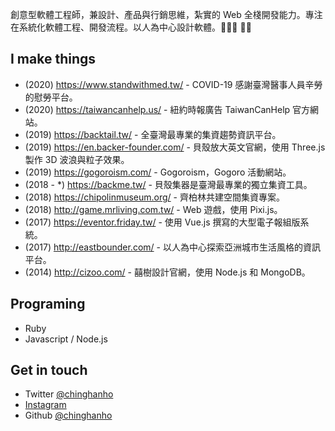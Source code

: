 創意型軟體工程師，兼設計、產品與行銷思維，紮實的 Web 全棧開發能力。專注在系統化軟體工程、開發流程。以人為中心設計軟體。👨🏻‍💻 🧑‍🎨

## I make things

* (2020) https://www.standwithmed.tw/ - COVID-19 感謝臺灣醫事人員辛勞的慰勞平台。
* (2020) https://taiwancanhelp.us/ - 紐約時報廣告 TaiwanCanHelp 官方網站。
* (2019) https://backtail.tw/ - 全臺灣最專業的集資趨勢資訊平台。
* (2019) https://en.backer-founder.com/ - 貝殼放大英文官網，使用 Three.js 製作 3D 波浪與粒子效果。
* (2019) https://gogoroism.com/ - Gogoroism，Gogoro 活動網站。
* (2018 - *) https://backme.tw/ - 貝殼集器是臺灣最專業的獨立集資工具。
* (2018) https://chipolinmuseum.org/ - 齊柏林共建空間集資專案。
* (2018) http://game.mrliving.com.tw/ - Web 遊戲，使用 Pixi.js。
* (2017) https://eventor.friday.tw/ - 使用 Vue.js 撰寫的大型電子報組版系統。
* (2017) http://eastbounder.com/ - 以人為中心探索亞洲城市生活風格的資訊平台。
* (2014) http://cizoo.com/ - 囍樹設計官網，使用 Node.js 和 MongoDB。

## Programing

* Ruby
* Javascript / Node.js

## Get in touch

* Twitter [@chinghanho](https://twitter.com/chinghanho)
* [Instagram](https://instagram.com/chinghanho)
* Github [@chinghanho](http://github.com/chinghanho/)
